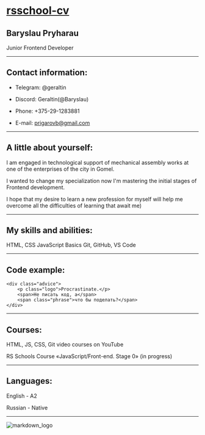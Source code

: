   
# [rsschool-cv](https://baryslau.github.io/rsschool-cv/)
## __Baryslau Pryharau__

Junior Frontend Developer

---
## Contact information:
- Telegram: @geraltin

- Discord: Geraltin(@Baryslau)

- Phone: +375-29-1283881

- E-mail: prigarovb@gmail.com
- ---
## A little about yourself:
 I am engaged in technological support of mechanical assembly works at one of the enterprises of the city in Gomel. 
 
 I wanted to change my specialization now I'm mastering the initial stages of Frontend development.
 
I hope that my desire to learn a new profession for myself will help me overcome all the difficulties of learning that await me)

---

## My skills and abilities:
HTML, CSS
JavaScript Basics
Git, GitHub, VS Code

---
## Code example:
```
<div class="advice">
    <p class="logo">Procrastinate.</p>
    <span>Не писать код, а</span>
    <span class="phrase">что бы поделать?</span>
</div>
```
---
## Courses:
HTML, JS, CSS, Git video courses on YouTube

RS Schools Course «JavaScript/Front-end. Stage 0» (in progress)

---
## Languages:
English - A2

Russian - Native



---

![markdown_logo](https://upload.wikimedia.org/wikipedia/commons/4/48/Markdown-mark.svg)